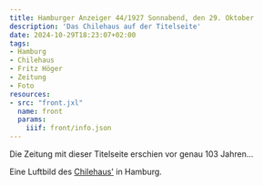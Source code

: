 ```yaml
---
title: Hamburger Anzeiger 44/1927 Sonnabend, den 29. Oktober
description: 'Das Chilehaus auf der Titelseite'
date: 2024-10-29T18:23:07+02:00
tags:
- Hamburg
- Chilehaus
- Fritz Höger
- Zeitung
- Foto
resources:
- src: "front.jxl"
  name: front
  params:
    iiif: front/info.json
---
```


Die Zeitung mit dieser Titelseite erschien vor genau 103 Jahren...
<!--more-->
Eine Luftbild des [Chilehaus'](https://de.wikipedia.org/wiki/Chilehaus) in Hamburg.
